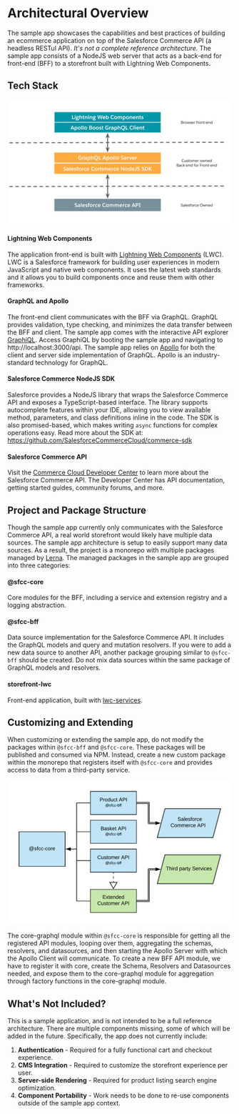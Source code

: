 # Architectural Overview

The sample app showcases the capabilities and best practices of building an ecommerce application on top of the Salesforce Commerce API (a headless RESTul API). _It's not a complete reference architecture._ The sample app consists of a NodeJS web server that acts as a back-end for front-end (BFF) to a storefront built with Lightning Web Components.

## Tech Stack

![Sample app tech stack](architecture.png)

#### Lightning Web Components
The application front-end is built with [Lightning Web Components](https://lwc.dev/) (LWC). LWC is a Salesforce framework for building user experiences in modern JavaScript and native web components. It uses the latest web standards and it allows you to build components once and reuse them with other frameworks.

#### GraphQL and Apollo
The front-end client communicates with the BFF via GraphQL. GraphQL provides validation, type checking, and minimizes the data transfer between the BFF and client. The sample app comes with the interactive API explorer [GraphiQL](https://github.com/graphql/graphiql). Access GraphiQL by booting the sample app and navigating to http://localhost:3000/api. The sample app relies on [Apollo](https://www.apollographql.com/) for both the client and server side implementation of GraphQL. Apollo is an industry-standard technology for GraphQL.

#### Salesforce Commerce NodeJS SDK
Salesforce provides a NodeJS library that wraps the Salesforce Commerce API and exposes a TypeScript-based interface. The library supports autocomplete features within your IDE, allowing you to view available method, parameters, and class definitions inline in the code. The SDK is also promised-based, which makes writing `async` functions for complex operations easy. Read more about the SDK at: https://github.com/SalesforceCommerceCloud/commerce-sdk

#### Salesforce Commerce API
Visit the [Commerce Cloud Developer Center](https://developer.commercecloud.com/) to learn more about the Salesforce Commerce API. The Developer Center has API documentation, getting started guides, community forums, and more.

## Project and Package Structure
Though the sample app currently only communicates with the Salesforce Commerce API, a real world storefront would likely have multiple data sources. The sample app architecture is setup to easily support many data sources. As a result, the project is a monorepo with multiple packages managed by [Lerna](https://github.com/lerna/lerna). The managed packages in the sample app are grouped into three categories:

#### @sfcc-core
Core modules for the BFF, including a service and extension registry and a logging abstraction.

#### @sfcc-bff
Data source implementation for the Salesforce Commerce API. It includes the GraphQL models and query and mutation resolvers. If you were to add a new data source to another API, another package grouping similar to `@sfcc-bff` should be created. Do not mix data sources within the same package of GraphQL models and resolvers.

#### storefront-lwc
Front-end application, built with [lwc-services](https://www.npmjs.com/package/lwc-services).

## Customizing and Extending
When customizing or extending the sample app, do not modify the packages within `@sfcc-bff` and `@sfcc-core`. These packages will be published and consumed via NPM. Instead, create a new custom package within the monorepo that registers itself with `@sfcc-core` and provides access to data from a third-party service.

![Sample App Project Layout](project-layout.png)

The core-graphql module within `@sfcc-core` is responsible for getting all the registered API modules, looping over them, aggregating the schemas, resolvers, and datasources, and then starting the Apollo Server with which the Apollo Client will communicate. To create a new BFF API module, we have to register it with core, create the Schema, Resolvers and Datasources needed, and expose them to the core-graphql module for aggregation through factory functions in the core-graphql module. 

## What's Not Included?
This is a sample application, and is not intended to be a full reference architecture. There are multiple components missing, some of which will be added in the future. Specifically, the app does not currently include:

1. **Authentication** - Required for a fully functional cart and checkout experience.
2. **CMS Integration** - Required to customize the storefront experience per user.
3. **Server-side Rendering** - Required for product listing search engine optimization.
4. **Component Portability** - Work needs to be done to re-use components outside of the sample app context.